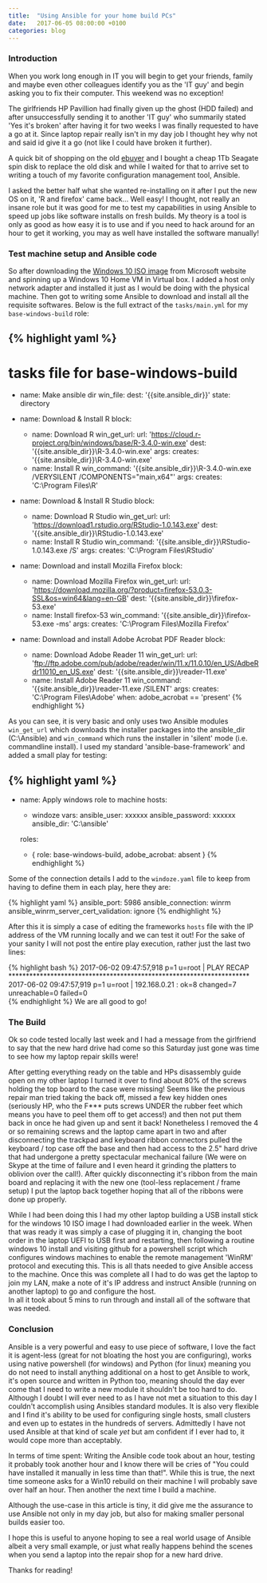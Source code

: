 ```yaml
---
title:  "Using Ansible for your home build PCs"
date:   2017-06-05 08:00:00 +0100
categories: blog
---
```

### Introduction
When you work long enough in IT you will begin to get your friends, family and
maybe even other colleagues identify you as the 'IT guy' and begin asking you
to fix their computer.  This weekend was no exception!

The girlfriends HP Pavillion had finally given up the ghost (HDD failed) and after
unsuccessfully sending it to another 'IT guy' who summarily stated 'Yes it's broken'
after having it for two weeks I was finally requested to have a go at it.  Since
laptop repair really isn't in my day job I thought hey why not and said id give
it a go (not like I could have broken it further).

A quick bit of shopping on the old [ebuyer](https://www.ebuyer.com) and I bought a cheap
1Tb Seagate spin disk to replace the old disk and while I waited for that to arrive
set to writing a touch of my favorite configuration management tool, Ansible.

I asked the better half what she wanted re-installing on it after I put the new
OS on it, 'R and firefox' came back... Well easy! I thought, not really an insane
role but it was good for me to test my capabilities in using Ansible to speed up
jobs like software installs on fresh builds.  My theory is a tool is only as good
as how easy it is to use and if you need to hack around for an hour to get it
working, you may as well have installed the software manually!

### Test machine setup and Ansible code
So after downloading the [Windows 10 ISO image](https://www.microsoft.com/en-gb/software-download/windows10ISO) from
Microsoft website and spinning up a Windows 10 Home VM in Virtual box. I added a
host only network adapter and installed it just as I would be doing with the physical
machine.  Then got to writing some Ansible to download and install all the requisite
softwares.  Below is the full extract of the `tasks/main.yml` for my `base-windows-build` role:

{% highlight yaml %}
---
# tasks file for base-windows-build
- name: Make ansible dir
  win_file:
    dest: '{{site.ansible_dir}}'
    state: directory

- name: Download & Install R
  block:
    - name: Download R
      win_get_url:
        url: 'https://cloud.r-project.org/bin/windows/base/R-3.4.0-win.exe'
        dest: '{{site.ansible_dir}}\R-3.4.0-win.exe'
      args:
        creates: '{{site.ansible_dir}}\R-3.4.0-win.exe'
    - name: Install R
      win_command: '{{site.ansible_dir}}\R-3.4.0-win.exe /VERYSILENT /COMPONENTS="main,x64"'
      args:
        creates: 'C:\Program Files\R'

- name: Download & Install R Studio
  block:
    - name: Download R Studio
      win_get_url:
        url: 'https://download1.rstudio.org/RStudio-1.0.143.exe'
        dest: '{{site.ansible_dir}}\RStudio-1.0.143.exe'
    - name: Install R Studio
      win_command: '{{site.ansible_dir}}\RStudio-1.0.143.exe /S'
      args:
        creates: 'C:\Program Files\RStudio'

- name: Download and install Mozilla Firefox
  block:
    - name: Download Mozilla Firefox
      win_get_url:
        url: 'https://download.mozilla.org/?product=firefox-53.0.3-SSL&os=win64&lang=en-GB'
        dest: '{{site.ansible_dir}}\firefox-53.exe'
    - name: Install firefox-53
      win_command: '{{site.ansible_dir}}\firefox-53.exe -ms'
      args:
        creates: 'C:\Program Files\Mozilla Firefox'

- name: Download and install Adobe Acrobat PDF Reader
  block:
    - name: Download Adobe Reader 11
      win_get_url:
        url: 'ftp://ftp.adobe.com/pub/adobe/reader/win/11.x/11.0.10/en_US/AdbeRdr11010_en_US.exe'
        dest: '{{site.ansible_dir}}\reader-11.exe'
    - name: Install Adobe Reader 11
      win_command: '{{site.ansible_dir}}\reader-11.exe /SILENT'
      args:
        creates: 'C:\Program Files\Adobe'
  when: adobe_acrobat == 'present'
{% endhighlight %}


As you can see, it is very basic and only uses two Ansible modules `win_get_url`
which downloads the installer packages into the ansible_dir (C:\Ansible) and
`win_command` which runs the installer in 'silent' mode (i.e. commandline install).
I used my standard 'ansible-base-framework' and added a small play for testing:

{% highlight yaml %}
---
- name: Apply windows role to machine
  hosts:
    - windoze
  vars:
    ansible_user: xxxxxx
    ansible_password: xxxxxx
    ansible_dir: 'C:\ansible'

  roles:
    - { role: base-windows-build,
      adobe_acrobat: absent }
{% endhighlight %}

Some of the connection details I add to the `windoze.yaml` file to keep from having
to define them in each play, here they are:

{% highlight yaml %}
ansible_port: 5986
ansible_connection: winrm
ansible_winrm_server_cert_validation: ignore
{% endhighlight %}

After this it is simply a case of editing the frameworks `hosts` file with the IP
address of the VM running locally and we can test it out!  For the sake of your
sanity I will not post the entire play execution, rather just the last two lines:

{% highlight bash %}
2017-06-02 09:47:57,918 p=1 u=root |  PLAY RECAP *********************************************************************
2017-06-02 09:47:57,919 p=1 u=root |  192.168.0.21               : ok=8    changed=7    unreachable=0    failed=0   
{% endhighlight %}
We are all good to go!

### The Build
Ok so code tested locally last week and I had a message from the girlfriend to say
that the new hard drive had come so this Saturday just gone was time to see how my
laptop repair skills were!  

After getting everything ready on the table and HPs
disassembly guide open on my other laptop I turned it over to find about 80% of
the screws holding the top board to the case were missing!  Seems like the previous
repair man tried taking the back off, missed a few key hidden ones
(seriously HP, who the F*** puts screws UNDER the rubber feet which means you have
to peel them off to get access!) and then not put them back in once he had
given up and sent it back!  Nonetheless I removed the 4 or so remaining screws and
the laptop came apart in two and after disconnecting the trackpad and keyboard
ribbon connectors pulled the keyboard / top case off the base and then had access
to the 2.5" hard drive that had undergone a pretty spectacular mechanical failure
(We were on Skype at the time of failure and I even heard it grinding the platters
to oblivion over the call!).  After quickly disconnecting it's ribbon from the main
board and replacing it with the new one (tool-less replacement / frame setup) I put
the laptop back together hoping that all of the ribbons were done up properly.  

While I had been doing this I had my other laptop building a USB install stick for
the windows 10 ISO image I had downloaded earlier in the week. When that was ready
it was simply a case of plugging it in, changing the boot order in the laptop UEFI
to USB first and restarting, then following a routine windows 10 install and
visiting github for a powershell script which configures windows machines to enable
the remote management 'WinRM' protocol and executing this.  This is all thats needed
to give Ansible access to the machine.  Once this was complete all I had to do was
get the laptop to join my LAN, make a note of it's IP address and instruct Ansible
(running on another laptop) to go and configure the host.  
In all it took about 5 mins to run through and install all of the software that was needed.

### Conclusion
Ansible is a very powerful and easy to use piece of software, I love the fact it
is agent-less (great for not bloating the host you are configuring), works using
native powershell (for windows) and Python (for linux) meaning you do not need to
install anything additional on a host to get Ansible to work, it's open source
and written in Python too, meaning should the day ever come that I need to write a
new module it shouldn't be too hard to do.  Although I doubt I will ever need to
as I have not met a situation to this day I couldn't accomplish using Ansibles
standard modules.  It is also very flexible and I find it's ability to be used for
configuring single hosts, small clusters and even up to estates in the hundreds
of servers.  Admittedly I have not used Ansible at that kind of scale _yet_
but am confident if I ever had to, it would cope more than acceptably.

In terms of time spent:
Writing the Ansible code took about an hour, testing it probably took another hour
and I know there will be cries of "You could have installed it manually in less
time than that!".  While this is true, the next time someone asks for a Win10
rebuild on their machine I will probably save over half an hour.  Then another the
next time I build a machine.  

Although the use-case in this article is tiny, it did give me the assurance to use
Ansible not only in my day job, but also for making smaller personal builds easier too.  

I hope this is useful to anyone hoping to see a real world usage of Ansible albeit
a very small example, or just what really happens behind the scenes when you send
a laptop into the repair shop for a new hard drive.

Thanks for reading!
